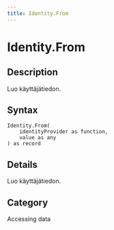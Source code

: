 ```yaml
---
title: Identity.From
---
```


# Identity.From


## Description

Luo käyttäjätiedon.


## Syntax

```powerquery
Identity.From(
    identityProvider as function,
    value as any
) as record
```


## Details

Luo käyttäjätiedon.



## Category
Accessing data

